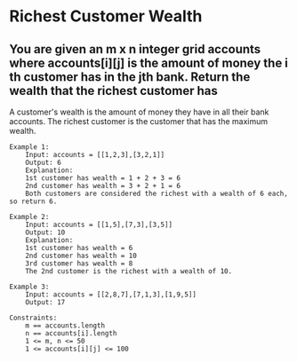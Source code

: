 # Richest Customer Wealth

## You are given an m x n integer grid accounts where accounts[i][j] is the amount of money the i​​​​​​​​​​​th​​​​ customer has in the j​​​​​​​​​​​th​​​​ bank. Return the wealth that the richest customer has

A customer's wealth is the amount of money they have in all their bank accounts. The richest customer is the customer that has the maximum wealth.

    Example 1:
        Input: accounts = [[1,2,3],[3,2,1]]
        Output: 6
        Explanation:
        1st customer has wealth = 1 + 2 + 3 = 6
        2nd customer has wealth = 3 + 2 + 1 = 6
        Both customers are considered the richest with a wealth of 6 each, so return 6.

    Example 2:
        Input: accounts = [[1,5],[7,3],[3,5]]
        Output: 10
        Explanation: 
        1st customer has wealth = 6
        2nd customer has wealth = 10 
        3rd customer has wealth = 8
        The 2nd customer is the richest with a wealth of 10.

    Example 3:
        Input: accounts = [[2,8,7],[7,1,3],[1,9,5]]
        Output: 17

    Constraints:
        m == accounts.length
        n == accounts[i].length
        1 <= m, n <= 50
        1 <= accounts[i][j] <= 100
